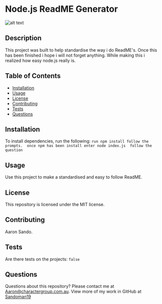 # Node.js ReadME Generator
![alt text ](https://img.shields.io/badge/License-MIT-yellow)

## Description
This project was built to help standardise the way i do ReadME's. Once this has been finished i hope i will not forget anything. While making this i realized how easy node.js really is.
## Table of Contents
* [Installation](#installation)
* [Usage](#usage)
* [License](#license)
* [Contributing](#contributing)
* [Tests](#tests)
* [Questions](#questions)
## Installation
To install dependencies, run the following:
`
run npm install
follow the prompts. 
once npm has been install enter node index.js 
follow the question
`
## Usage
Use this project to make a standardised and easy to follow ReadME.
## License
This repository is licensed under the MIT license.
## Contributing
Aaron Sando.
## Tests
Are there tests on the projects:
`
false
`
## Questions
Questions about this repository? Please contact me at [Aaron@charactergroup.com.au](mailto:Aaron@charactergroup.com.au). View more of my work in GitHub at [Sandoman19](https://github.com/Sandoman19) 
